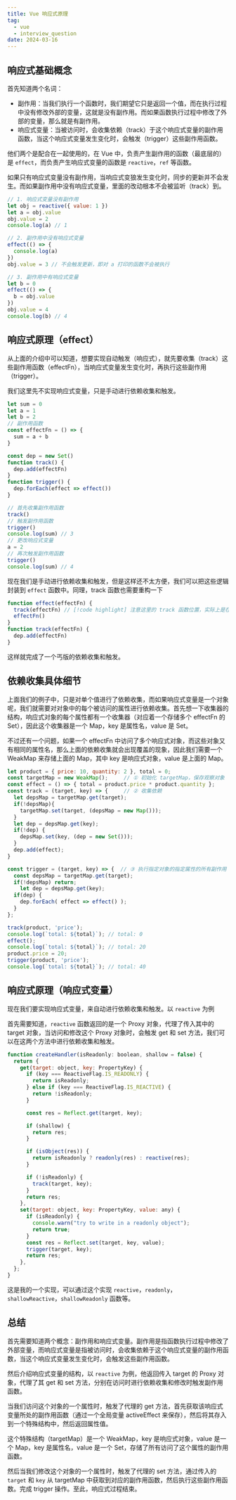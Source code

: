 ```yaml
---
title: Vue 响应式原理
tag:
  - vue
  - interview_question
date: 2024-03-16
---
```


## 响应式基础概念

首先知道两个名词：

- 副作用：当我们执行一个函数时，我们期望它只是返回一个值，而在执行过程中没有修改外部的变量，这就是没有副作用。而如果函数执行过程中修改了外部的变量，那么就是有副作用。
- 响应式变量：当被访问时，会收集依赖（track）于这个响应式变量的副作用函数，当这个响应式变量发生变化时，会触发（trigger）这些副作用函数。

他们两个是配合在一起使用的，在 Vue 中，负责产生副作用的函数（最底层的）是 `effect`，而负责产生响应式变量的函数是 `reactive`，`ref` 等函数。

如果只有响应式变量没有副作用，当响应式变狼发生变化时，同步的更新并不会发生。而如果副作用中没有响应式变量，里面的改动根本不会被监听（track）到。

```javascript
// 1. 响应式变量没有副作用
let obj = reactive({ value: 1 })
let a = obj.value
obj.value = 2
console.log(a) // 1

// 2. 副作用中没有响应式变量
effect(() => {
  console.log(a)
})
obj.value = 3 // 不会触发更新，即对 a 打印的函数不会被执行

// 3. 副作用中有响应式变量
let b = 0
effect(() => {
  b = obj.value
})
obj.value = 4
console.log(b) // 4
```

## 响应式原理（effect）

从上面的介绍中可以知道，想要实现自动触发（响应式），就先要收集（track）这些副作用函数（effectFn），当响应式变量发生变化时，再执行这些副作用（trigger）。

我们这里先不实现响应式变量，只是手动进行依赖收集和触发。

```javascript
let sum = 0
let a = 1
let b = 2
// 副作用函数
const effectFn = () => {
  sum = a + b
}

const dep = new Set()
function track() {
  dep.add(effectFn)
}
function trigger() {
  dep.forEach(effect => effect())
}

// 首先收集副作用函数
track()
// 触发副作用函数
trigger()
console.log(sum) // 3
// 更改响应式变量
a = 2
// 再次触发副作用函数
trigger()
console.log(sum) // 4
```

现在我们是手动进行依赖收集和触发，但是这样还不太方便，我们可以把这些逻辑封装到 `effect` 函数中。同理，track 函数也需要重构一下

```javascript
function effect(effectFn) {
  track(effectFn) // [!code highlight] 注意这里的 track 函数位置，实际上是在后面即将讲解的 reactive 函数中调用，这里只是为了演示自动触发才放在这里
  effectFn()
}
function track(effectFn) {
  dep.add(effectFn)
}
```

这样就完成了一个丐版的依赖收集和触发。

## 依赖收集具体细节

上面我们的例子中，只是对单个值进行了依赖收集，而如果响应式变量是一个对象呢，我们就需要对对象中的每个被访问的属性进行依赖收集。首先想一下收集器的结构，响应式对象的每个属性都有一个收集器（对应着一个存储多个 effectFn 的 Set），因此这个收集器是一个 Map，key 是属性名，value 是 Set。

不过还有一个问题，如果一个 effectFn 中访问了多个响应式对象，而这些对象又有相同的属性名，那么上面的依赖收集就会出现覆盖的现象，因此我们需要一个 WeakMap 来存储上面的 Map，其中 key 是响应式对象，value 是上面的 Map。

```javascript
let product = { price: 10, quantity: 2 }, total = 0;
const targetMap = new WeakMap();     // ① 初始化 targetMap，保存观察对象
const effect = () => { total = product.price * product.quantity };
const track = (target, key) => {     // ② 收集依赖
  let depsMap = targetMap.get(target);
  if(!depsMap){
    targetMap.set(target, (depsMap = new Map()));
  }
  let dep = depsMap.get(key);
  if(!dep) {
    depsMap.set(key, (dep = new Set()));
  }
  dep.add(effect);
}

const trigger = (target, key) => {  // ③ 执行指定对象的指定属性的所有副作用
  const depsMap = targetMap.get(target);
  if(!depsMap) return;
    let dep = depsMap.get(key);
  if(dep) {
    dep.forEach( effect => effect() );
  }
};

track(product, 'price');
console.log(`total: ${total}`); // total: 0
effect();
console.log(`total: ${total}`); // total: 20
product.price = 20;
trigger(product, 'price');
console.log(`total: ${total}`); // total: 40
```

## 响应式原理（响应式变量）

现在我们要实现响应式变量，来自动进行依赖收集和触发。以 `reactive` 为例

首先需要知道，`reactive` 函数返回的是一个 Proxy 对象，代理了传入其中的 target 对象，当访问和修改这个 Proxy 对象时，会触发 get 和 set 方法，我们可以在这两个方法中进行依赖收集和触发。

```javascript
function createHandler(isReadonly: boolean, shallow = false) {
  return {
    get(target: object, key: PropertyKey) {
      if (key === ReactiveFlag.IS_READONLY) {
        return isReadonly;
      } else if (key === ReactiveFlag.IS_REACTIVE) {
        return !isReadonly;
      }

      const res = Reflect.get(target, key);

      if (shallow) {
        return res;
      }

      if (isObject(res)) {
        return isReadonly ? readonly(res) : reactive(res);
      }

      if (!isReadonly) {
        track(target, key);
      }
      return res;
    },
    set(target: object, key: PropertyKey, value: any) {
      if (isReadonly) {
        console.warn("try to write in a readonly object");
        return true;
      }
      const res = Reflect.set(target, key, value);
      trigger(target, key);
      return res;
    },
  };
}
```

这是我的一个实现，可以通过这个实现 `reactive`，`readonly`，`shallowReactive`，`shallowReadonly` 函数等。

## 总结

首先需要知道两个概念：副作用和响应式变量。副作用是指函数执行过程中修改了外部变量，而响应式变量是指被访问时，会收集依赖于这个响应式变量的副作用函数，当这个响应式变量发生变化时，会触发这些副作用函数。

然后介绍响应式变量的结构，以 `reactive` 为例，他返回传入 target 的 Proxy 对象，代理了其 get 和 set 方法，分别在访问时进行依赖收集和修改时触发副作用函数。

当我们访问这个对象的一个属性时，触发了代理的 get 方法，首先获取该响应式变量所处的副作用函数（通过一个全局变量 activeEffect 来保存），然后将其存入到一个特殊结构中，然后返回属性值。

这个特殊结构（targetMap）是一个 WeakMap，key 是响应式对象，value 是一个 Map，key 是属性名，value 是一个 Set，存储了所有访问了这个属性的副作用函数。

然后当我们修改这个对象的一个属性时，触发了代理的 set 方法，通过传入的 `target` 和 `key` 从 targetMap 中获取到对应的副作用函数，然后执行这些副作用函数。完成 trigger 操作。至此，响应式过程结束。
